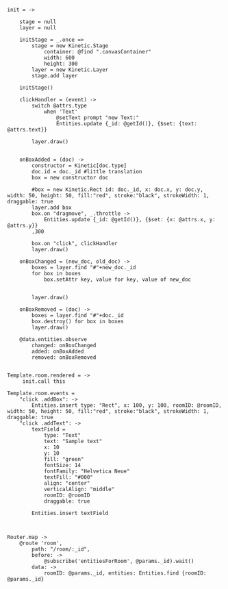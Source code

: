 


	init = ->

		stage = null
		layer = null

		initStage = _.once =>
			stage = new Kinetic.Stage 
				container: @find ".canvasContainer"
				width: 600
				height: 300
			layer = new Kinetic.Layer
			stage.add layer

		initStage()

		clickHandler = (event) ->
			switch @attrs.type
				when 'Text'
					@setText prompt "new Text:"
					Entities.update {_id: @getId()}, {$set: {text: @attrs.text}}

			layer.draw()


		onBoxAdded = (doc) ->
			constructor = Kinetic[doc.type]
			doc.id = doc._id #little translation
			box = new constructor doc
			
			#box = new Kinetic.Rect id: doc._id, x: doc.x, y: doc.y, width: 50, height: 50, fill:"red", stroke:"black", strokeWidth: 1, draggable: true
			layer.add box
			box.on "dragmove", _.throttle ->
				Entities.update {_id: @getId()}, {$set: {x: @attrs.x, y: @attrs.y}}
			,300

			box.on "click", clickHandler
			layer.draw()
		
		onBoxChanged = (new_doc, old_doc) ->
			boxes = layer.find "#"+new_doc._id
			for box in boxes
				box.setAttr key, value for key, value of new_doc

			
			layer.draw()
	
		onBoxRemoved = (doc) ->
			boxes = layer.find "#"+doc._id
			box.destroy() for box in boxes	
			layer.draw()

		@data.entities.observe 
			changed: onBoxChanged
			added: onBoxAdded
			removed: onBoxRemoved 


	Template.room.rendered = ->
		 init.call this

	Template.room.events = 
		"click .addBox": ->
			Entities.insert type: "Rect", x: 100, y: 100, roomID: @roomID, width: 50, height: 50, fill:"red", stroke:"black", strokeWidth: 1, draggable: true
		"click .addText": ->
			textField = 
				type: "Text"
				text: "Sample text"
				x: 10
				y: 10
				fill: "green"
				fontSize: 14
				fontFamily: "Helvetica Neue"
				textFill: "#000"
				align: "center"
				verticalAlign: "middle"
				roomID: @roomID
				draggable: true
		
			Entities.insert textField
					
	
	
	Router.map ->
		@route 'room', 
			path: "/room/:_id", 
			before: ->
      			@subscribe('entitiesForRoom', @params._id).wait()
			data: ->
				roomID: @params._id, entities: Entities.find {roomID: @params._id}
			
	